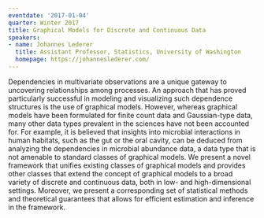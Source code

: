 ```yaml
---
eventdate: '2017-01-04'
quarter: Winter 2017
title: Graphical Models for Discrete and Continuous Data
speakers:
- name: Johannes Lederer
  title: Assistant Professor, Statistics, University of Washington
  homepage: https://johanneslederer.com/
---
```

Dependencies in multivariate observations are a unique gateway to uncovering relationships among processes. An approach that has proved particularly successful in modeling and visualizing such dependence structures is the use of graphical models. However, whereas graphical models have been formulated for finite count data and Gaussian-type data, many other data types prevalent in the sciences have not been accounted for. For example, it is believed that insights into microbial interactions in human habitats, such as the gut or the oral cavity, can be deduced from analyzing the dependencies in microbial abundance data, a data type that is not amenable to standard classes of graphical models. We present a novel framework that unifies existing classes of graphical models and provides other classes that extend the concept of graphical models to a broad variety of discrete and continuous data, both in low- and high-dimensional settings. Moreover, we present a corresponding set of statistical methods and theoretical guarantees that allows for efficient estimation and inference in the framework.